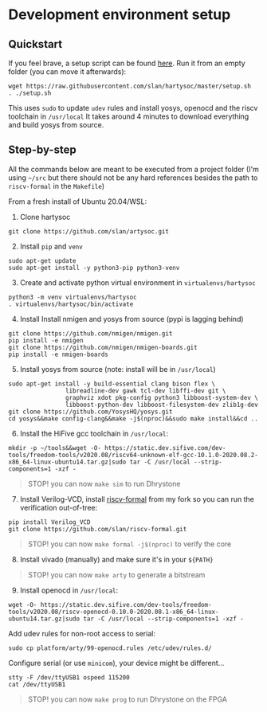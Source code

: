 # Development environment setup

## Quickstart

If you feel brave, a setup script can be found [here](setup.sh). Run it from an empty folder (you can move it afterwards):

```
wget https://raw.githubusercontent.com/slan/hartysoc/master/setup.sh
. ./setup.sh
```

This uses `sudo` to update `udev` rules and install yosys, openocd and the riscv toolchain in `/usr/local`
It takes around 4 minutes to download everything and build yosys from source.

## Step-by-step

All the commands below are meant to be executed from a project folder (I'm using `~/src` but there should not be any hard references besides the path to `riscv-formal` in the `Makefile`)

From a fresh install of Ubuntu 20.04/WSL:

1. Clone hartysoc

```
git clone https://github.com/slan/artysoc.git
```

2. Install `pip` and `venv`

```
sudo apt-get update
sudo apt-get install -y python3-pip python3-venv
```

3. Create and activate python virtual environment in `virtualenvs/hartysoc`

```
python3 -m venv virtualenvs/hartysoc
. virtualenvs/hartysoc/bin/activate
```

4. Install Install nmigen and yosys from source (pypi is lagging behind)

```
git clone https://github.com/nmigen/nmigen.git
pip install -e nmigen
git clone https://github.com/nmigen/nmigen-boards.git
pip install -e nmigen-boards
```

5. Install yosys from source (note: install will be in `/usr/local`)

```
sudo apt-get install -y build-essential clang bison flex \
                libreadline-dev gawk tcl-dev libffi-dev git \
                graphviz xdot pkg-config python3 libboost-system-dev \
                libboost-python-dev libboost-filesystem-dev zlib1g-dev
git clone https://github.com/YosysHQ/yosys.git
cd yosys&&make config-clang&&make -j$(nproc)&&sudo make install&&cd ..
```

6. Install the HiFive gcc toolchain in `/usr/local`:

```
mkdir -p ~/tools&&wget -O- https://static.dev.sifive.com/dev-tools/freedom-tools/v2020.08/riscv64-unknown-elf-gcc-10.1.0-2020.08.2-x86_64-linux-ubuntu14.tar.gz|sudo tar -C /usr/local --strip-components=1 -xzf -
```
> STOP! you can now `make sim` to run Dhrystone

7. Install Verilog-VCD, install [riscv-formal](https://github.com/slan/riscv-formal.git) from my fork so you can run the verification out-of-tree:

```
pip install Verilog_VCD
git clone https://github.com/slan/riscv-formal.git
```

> STOP! you can now `make formal -j$(nproc)` to verify the core

8. Install vivado (manually) and make sure it's in your `${PATH}`

> STOP! you can now `make arty` to generate a bitstream

9. Install openocd in `/usr/local`:

```
wget -O- https://static.dev.sifive.com/dev-tools/freedom-tools/v2020.08/riscv-openocd-0.10.0-2020.08.1-x86_64-linux-ubuntu14.tar.gz|sudo tar -C /usr/local --strip-components=1 -xzf -
```

Add udev rules for non-root access to serial:

```
sudo cp platform/arty/99-openocd.rules /etc/udev/rules.d/
```

Configure serial (or use `minicom`), your device might be different...

```
stty -F /dev/ttyUSB1 ospeed 115200
cat /dev/ttyUSB1
```

> STOP! you can now `make prog` to run Dhrystone on the FPGA
